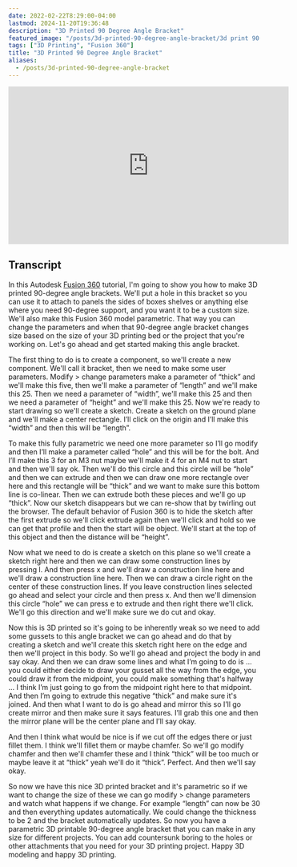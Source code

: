 ```yaml
---
date: 2022-02-22T8:29:00-04:00
lastmod: 2024-11-20T19:36:48
description: "3D Printed 90 Degree Angle Bracket"
featured_image: "/posts/3d-printed-90-degree-angle-bracket/3d print 90 degree bracket title.jpg"
tags: ["3D Printing", "Fusion 360"]
title: "3D Printed 90 Degree Angle Bracket"
aliases:
  - /posts/3d-printed-90-degree-angle-bracket
---
```


<div class="iframe-16-9-container">
<iframe class="youTubeIframe" width="560" height="315" src="https://www.youtube.com/embed/lAX7XAcrvL4?rel=0" title="YouTube video player" frameborder="0" allow="accelerometer; autoplay; clipboard-write; encrypted-media; gyroscope; picture-in-picture; web-share" allowfullscreen></iframe>
</div>

## Transcript

In this Autodesk [Fusion 360](../../3d-modeling/fusion-360/fusion-360.md) tutorial, I'm going to show you how to make 3D printed 90-degree angle brackets. We'll put a hole in this bracket so you can use it to attach to panels the sides of boxes shelves or anything else where you need 90-degree support, and you want it to be a custom size. We'll also make this Fusion 360 model parametric. That way you can change the parameters and when that 90-degree angle bracket changes size based on the size of your 3D printing bed or the project that you're working on. Let's go ahead and get started making this angle bracket.

The first thing to do is to create a component, so we'll create a new component. We'll call it bracket, then we need to make some user parameters. Modify > change parameters make a parameter of “thick” and we'll make this five, then we'll make a parameter of “length” and we'll make this 25. Then we need a parameter of “width”, we'll make this 25 and then we need a parameter of “height” and we'll make this 25. Now we're ready to start drawing so we'll create a sketch. Create a sketch on the ground plane and we'll make a center rectangle. I’ll click on the origin and I’ll make this “width” and then this will be “length”.

To make this fully parametric we need one more parameter so I’ll go modify and then I’ll make a parameter called “hole” and this will be for the bolt. And I’ll make this 3 for an M3 nut maybe we'll make it 4 for an M4 nut to start and then we'll say ok. Then we'll do this circle and this circle will be “hole” and then we can extrude and then we can draw one more rectangle over here and this rectangle will be “thick” and we want to make sure this bottom line is co-linear. Then we can extrude both these pieces and we'll go up “thick”. Now our sketch disappears but we can re-show that by twirling out the browser. The default behavior of Fusion 360 is to hide the sketch after the first extrude so we'll click extrude again then we'll click and hold so we can get that profile and then the start will be object. We'll start at the top of this object and then the distance will be “height”.

Now what we need to do is create a sketch on this plane so we'll create a sketch right here and then we can draw some construction lines by pressing l. And then press x and we'll draw a construction line here and we'll draw a construction line here. Then we can draw a circle right on the center of these construction lines. If you leave construction lines selected go ahead and select your circle and then press x. And then we'll dimension this circle “hole” we can press e to extrude and then right there we'll click. We'll go this direction and we'll make sure we do cut and okay.

Now this is 3D printed so it's going to be inherently weak so we need to add some gussets to this angle bracket we can go ahead and do that by creating a sketch and we'll create this sketch right here on the edge and then we'll project in this body. So we'll go ahead and project the body in and say okay. And then we can draw some lines and what I’m going to do is … you could either decide to draw your gusset all the way from the edge, you could draw it from the midpoint, you could make something that's halfway … I think I’m just going to go from the midpoint right here to that midpoint. And then I’m going to extrude this negative “thick” and make sure it's joined. And then what I want to do is go ahead and mirror this so I’ll go create mirror and then make sure it says features. I’ll grab this one and then the mirror plane will be the center plane and I’ll say okay.

And then I think what would be nice is if we cut off the edges there or just fillet them. I think we'll fillet them or maybe chamfer. So we'll go modify chamfer and then we'll chamfer these and I think “thick” will be too much or maybe leave it at “thick” yeah we'll do it “thick”. Perfect. And then we'll say okay.

So now we have this nice 3D printed bracket and it's parametric so if we want to change the size of these we can go modify > change parameters and watch what happens if we change. For example “length” can now be 30 and then everything updates automatically. We could change the thickness to be 2 and the bracket automatically updates. So now you have a parametric 3D printable 90-degree angle bracket that you can make in any size for different projects. You can add countersunk boring to the holes or other attachments that you need for your 3D printing project. Happy 3D modeling and happy 3D printing.
